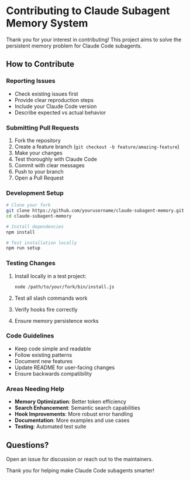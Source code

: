 # Contributing to Claude Subagent Memory System

Thank you for your interest in contributing! This project aims to solve the persistent memory problem for Claude Code subagents.

## How to Contribute

### Reporting Issues
- Check existing issues first
- Provide clear reproduction steps
- Include your Claude Code version
- Describe expected vs actual behavior

### Submitting Pull Requests

1. Fork the repository
2. Create a feature branch (`git checkout -b feature/amazing-feature`)
3. Make your changes
4. Test thoroughly with Claude Code
5. Commit with clear messages
6. Push to your branch
7. Open a Pull Request

### Development Setup

```bash
# Clone your fork
git clone https://github.com/yourusername/claude-subagent-memory.git
cd claude-subagent-memory

# Install dependencies
npm install

# Test installation locally
npm run setup
```

### Testing Changes

1. Install locally in a test project:
   ```bash
   node /path/to/your/fork/bin/install.js
   ```

2. Test all slash commands work
3. Verify hooks fire correctly
4. Ensure memory persistence works

### Code Guidelines

- Keep code simple and readable
- Follow existing patterns
- Document new features
- Update README for user-facing changes
- Ensure backwards compatibility

### Areas Needing Help

- **Memory Optimization**: Better token efficiency
- **Search Enhancement**: Semantic search capabilities
- **Hook Improvements**: More robust error handling
- **Documentation**: More examples and use cases
- **Testing**: Automated test suite

## Questions?

Open an issue for discussion or reach out to the maintainers.

Thank you for helping make Claude Code subagents smarter!